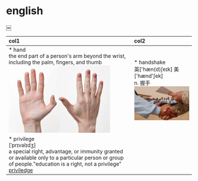 # english
￼

|col1|col2|
|:---|:---|
|* hand<br/>the end part of a person's arm beyond the wrist, including the palm, fingers, and thumb<br/>![hand](images/2018/hand.jpeg)|* handshake<br/>英['hæn(d)ʃeɪk] 美['hænd'ʃek]<br/>n. 握手<br/>![handshake](images/2018/handshake.jpg)|
|* privilege<br/>[ˈprɪvəlɪdʒ]<br/>a special right, advantage, or immunity granted or available only to a particular person or group of people."education is a right, not a privilege"<br/>[priviledge](images/2018/priviledge.jpeg)||

